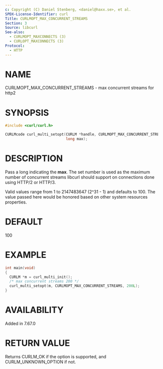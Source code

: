 ```yaml
---
c: Copyright (C) Daniel Stenberg, <daniel@haxx.se>, et al.
SPDX-License-Identifier: curl
Title: CURLMOPT_MAX_CONCURRENT_STREAMS
Section: 3
Source: libcurl
See-also:
  - CURLMOPT_MAXCONNECTS (3)
  - CURLOPT_MAXCONNECTS (3)
Protocol:
  - HTTP
---
```


# NAME

CURLMOPT_MAX_CONCURRENT_STREAMS - max concurrent streams for http2

# SYNOPSIS

~~~c
#include <curl/curl.h>

CURLMcode curl_multi_setopt(CURLM *handle, CURLMOPT_MAX_CONCURRENT_STREAMS,
                            long max);
~~~

# DESCRIPTION

Pass a long indicating the **max**. The set number is used as the maximum
number of concurrent streams libcurl should support on connections done using
HTTP/2 or HTTP/3.

Valid values range from 1 to 2147483647 (2^31 - 1) and defaults to 100. The
value passed here would be honored based on other system resources properties.

# DEFAULT

100

# EXAMPLE

~~~c
int main(void)
{
  CURLM *m = curl_multi_init();
  /* max concurrent streams 200 */
  curl_multi_setopt(m, CURLMOPT_MAX_CONCURRENT_STREAMS, 200L);
}
~~~

# AVAILABILITY

Added in 7.67.0

# RETURN VALUE

Returns CURLM_OK if the option is supported, and CURLM_UNKNOWN_OPTION if not.
